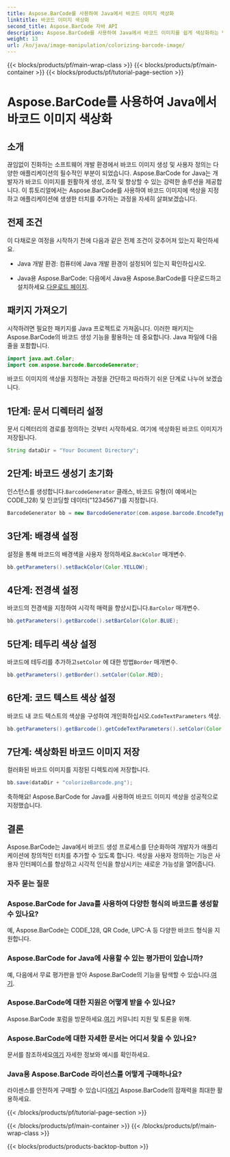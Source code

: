 ```yaml
---
title: Aspose.BarCode를 사용하여 Java에서 바코드 이미지 색상화
linktitle: 바코드 이미지 색상화
second_title: Aspose.BarCode 자바 API
description: Aspose.BarCode를 사용하여 Java에서 바코드 이미지를 쉽게 색상화하는 방법을 알아보세요. 생생하고 시각적으로 매력적인 결과를 얻으려면 단계별 가이드를 따르십시오.
weight: 13
url: /ko/java/image-manipulation/colorizing-barcode-image/
---
```


{{< blocks/products/pf/main-wrap-class >}}
{{< blocks/products/pf/main-container >}}
{{< blocks/products/pf/tutorial-page-section >}}

# Aspose.BarCode를 사용하여 Java에서 바코드 이미지 색상화


## 소개

끊임없이 진화하는 소프트웨어 개발 환경에서 바코드 이미지 생성 및 사용자 정의는 다양한 애플리케이션의 필수적인 부분이 되었습니다. Aspose.BarCode for Java는 개발자가 바코드 이미지를 원활하게 생성, 조작 및 향상할 수 있는 강력한 솔루션을 제공합니다. 이 튜토리얼에서는 Aspose.BarCode를 사용하여 바코드 이미지에 색상을 지정하고 애플리케이션에 생생한 터치를 추가하는 과정을 자세히 살펴보겠습니다.

## 전제 조건

이 다채로운 여정을 시작하기 전에 다음과 같은 전제 조건이 갖추어져 있는지 확인하세요.

- Java 개발 환경: 컴퓨터에 Java 개발 환경이 설정되어 있는지 확인하십시오.

-  Java용 Aspose.BarCode: 다음에서 Java용 Aspose.BarCode를 다운로드하고 설치하세요.[다운로드 페이지](https://releases.aspose.com/barcode/java/).

## 패키지 가져오기

시작하려면 필요한 패키지를 Java 프로젝트로 가져옵니다. 이러한 패키지는 Aspose.BarCode의 바코드 생성 기능을 활용하는 데 중요합니다. Java 파일에 다음 줄을 포함합니다.

```java
import java.awt.Color;
import com.aspose.barcode.BarcodeGenerator;
```

바코드 이미지의 색상을 지정하는 과정을 간단하고 따라하기 쉬운 단계로 나누어 보겠습니다.

## 1단계: 문서 디렉터리 설정

문서 디렉터리의 경로를 정의하는 것부터 시작하세요. 여기에 색상화된 바코드 이미지가 저장됩니다.

```java
String dataDir = "Your Document Directory";
```

## 2단계: 바코드 생성기 초기화

 인스턴스를 생성합니다.`BarcodeGenerator` 클래스, 바코드 유형(이 예에서는 CODE_128) 및 인코딩할 데이터("1234567")를 지정합니다.

```java
BarcodeGenerator bb = new BarcodeGenerator(com.aspose.barcode.EncodeTypes.CODE_128, "1234567");
```

## 3단계: 배경색 설정

 설정을 통해 바코드의 배경색을 사용자 정의하세요.`BackColor` 매개변수.

```java
bb.getParameters().setBackColor(Color.YELLOW);
```

## 4단계: 전경색 설정

 바코드의 전경색을 지정하여 시각적 매력을 향상시킵니다.`BarColor` 매개변수.

```java
bb.getParameters().getBarcode().setBarColor(Color.BLUE);
```

## 5단계: 테두리 색상 설정

 바코드에 테두리를 추가하고`setColor` 에 대한 방법`Border` 매개변수.

```java
bb.getParameters().getBorder().setColor(Color.RED);
```

## 6단계: 코드 텍스트 색상 설정

 바코드 내 코드 텍스트의 색상을 구성하여 개인화하십시오.`CodeTextParameters` 색상.

```java
bb.getParameters().getBarcode().getCodeTextParameters().setColor(Color.RED);
```

## 7단계: 색상화된 바코드 이미지 저장

컬러화된 바코드 이미지를 지정된 디렉토리에 저장합니다.

```java
bb.save(dataDir + "colorizeBarcode.png");
```

축하해요! Aspose.BarCode for Java를 사용하여 바코드 이미지 색상을 성공적으로 지정했습니다.

## 결론

Aspose.BarCode는 Java에서 바코드 생성 프로세스를 단순화하여 개발자가 애플리케이션에 창의적인 터치를 추가할 수 있도록 합니다. 색상을 사용자 정의하는 기능은 사용자 인터페이스를 향상하고 시각적 인식을 향상시키는 새로운 가능성을 열어줍니다.

### 자주 묻는 질문

### Aspose.BarCode for Java를 사용하여 다양한 형식의 바코드를 생성할 수 있나요?
예, Aspose.BarCode는 CODE_128, QR Code, UPC-A 등 다양한 바코드 형식을 지원합니다.

### Aspose.BarCode for Java에 사용할 수 있는 평가판이 있습니까?
 예, 다음에서 무료 평가판을 받아 Aspose.BarCode의 기능을 탐색할 수 있습니다.[여기](https://releases.aspose.com/).

### Aspose.BarCode에 대한 지원은 어떻게 받을 수 있나요?
 Aspose.BarCode 포럼을 방문하세요.[여기](https://forum.aspose.com/c/barcode/13) 커뮤니티 지원 및 토론을 위해.

### Aspose.BarCode에 대한 자세한 문서는 어디서 찾을 수 있나요?
 문서를 참조하세요[여기](https://reference.aspose.com/barcode/java/) 자세한 정보와 예시를 확인하세요.

### Java용 Aspose.BarCode 라이선스를 어떻게 구매하나요?
 라이센스를 안전하게 구매할 수 있습니다[여기](https://purchase.aspose.com/buy) Aspose.BarCode의 잠재력을 최대한 활용하세요.

{{< /blocks/products/pf/tutorial-page-section >}}

{{< /blocks/products/pf/main-container >}}
{{< /blocks/products/pf/main-wrap-class >}}

{{< blocks/products/products-backtop-button >}}
